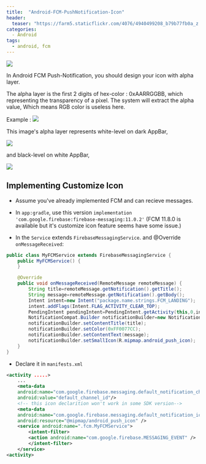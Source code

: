 ```yaml
---
title:  "Android-FCM-PushNotification-Icon"
header:
  teaser: "https://farm5.staticflickr.com/4076/4940499208_b79b77fb0a_z.jpg"
categories: 
  - Android
tags:
  - android, fcm
---
```

<a href="https://i.imgur.com/hXjp70z.png"><img src="https://i.imgur.com/hXjp70z.png"></a>
    
In Android FCM Push-Notification, you should design your icon with alpha layer.
    
The alpha layer is the first 2 digits of hex-color : 0xAARRGGBB, which representing the transparency of a pixel.
The system will extract the alpha value, Which means RGB color is useless here.

Example : 
<img src="https://i.imgur.com/kI7jqNy.png"/>

This image's alpha layer represents white-level on dark AppBar, 

<img src="https://i.imgur.com/hXjp70z.png"/>

and black-level on white AppBar,

<img src="https://i.imgur.com/ALboBzW.png"/>
    
## Implementing Customize Icon
- Assume you've already implemented FCM and can recieve messages.
- In `app:gradle`, use this version `implementation 'com.google.firebase:firebase-messaging:11.0.2'`
(FCM 11.8.0 is available but it's customize icon feature seems have some issue.)

- In the `Service` extends `FirebaseMessagingService`. and @Override `onMessageReceived`:
``` java
public class MyFCMService extends FirebaseMessagingService {
    public MyFCMService() {
    }

    @Override
    public void onMessageReceived(RemoteMessage remoteMessage) {
        String title=remoteMessage.getNotification().getTitle();
        String message=remoteMessage.getNotification().getBody();
        Intent intent=new Intent("package.name.strings.FCM_LANDING");
        intent.addFlags(Intent.FLAG_ACTIVITY_CLEAR_TOP);
        PendingIntent pendingIntent=PendingIntent.getActivity(this,0,intent,PendingIntent.FLAG_ONE_SHOT);
        NotificationCompat.Builder notificationBuilder=new NotificationCompat.Builder(this, "default_channel_id"); // default channels
        notificationBuilder.setContentTitle(title);
        notificationBuilder.setColor(0xFF0077CC);
        notificationBuilder.setContentText(message);
        notificationBuilder.setSmallIcon(R.mipmap.android_push_icon); 
	}
}
```

- Declare it in `manifests.xml`
  
```xml
<activity .....>
	...
    <meta-data
	android:name="com.google.firebase.messaging.default_notification_channel_id"
	android:value="default_channel_id"/>
    <!-- this icon declarition won't work in some SDK version-->
    <meta-data
	android:name="com.google.firebase.messaging.default_notification_icon"
	android:resource="@mipmap/android_push_icon" />
    <service android:name=".fcm.MyFCMService">
        <intent-filter>
    	<action android:name="com.google.firebase.MESSAGING_EVENT" />
        </intent-filter>
    </service>
<activity>
```
